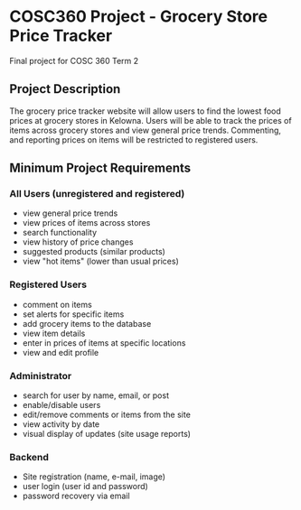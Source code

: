 # COSC360 Project - Grocery Store Price Tracker
Final project for COSC 360 Term 2

## Project Description
The grocery price tracker website will allow users to find the lowest food prices at grocery stores in Kelowna. Users will be able to track the prices of items across grocery stores and view general price trends. Commenting, and reporting prices on items will be restricted to registered users.

## Minimum Project Requirements
### All Users (unregistered and registered)
- view general price trends
- view prices of items across stores
- search functionality
- view history of price changes 
- suggested products (similar products)
- view "hot items" (lower than usual prices)
### Registered Users
- comment on items
- set alerts for specific items
- add grocery items to the database
- view item details
- enter in prices of items at specific locations
- view and edit profile
### Administrator
- search for user by name, email, or post
- enable/disable users
- edit/remove comments or items from the site
- view activity by date
- visual display of updates (site usage reports)
### Backend
- Site registration (name, e-mail, image)
- user login (user id and password)
- password recovery via email

